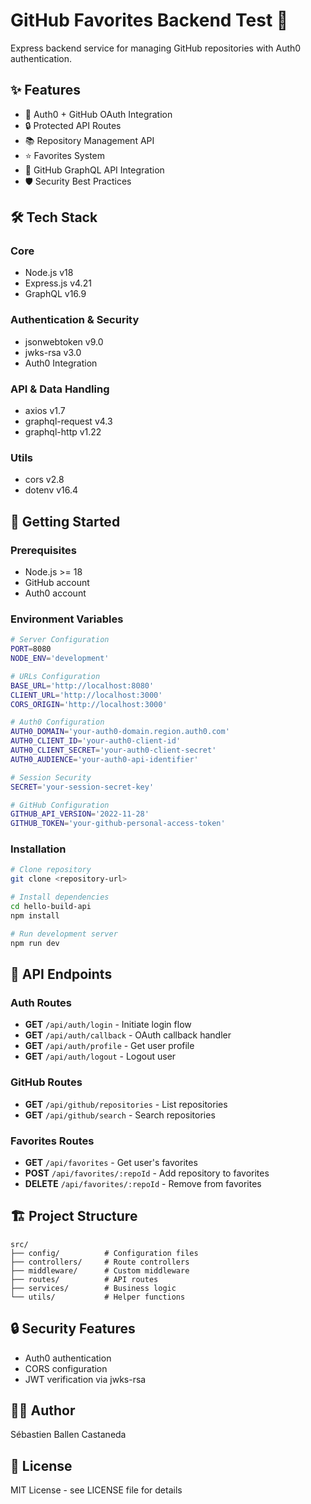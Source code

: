 # GitHub Favorites Backend Test 🚀

Express backend service for managing GitHub repositories with Auth0 authentication.

## ✨ Features
- 🔐 Auth0 + GitHub OAuth Integration
- 🔒 Protected API Routes
- 📚 Repository Management API
- ⭐ Favorites System
- 🔄 GitHub GraphQL API Integration
- 🛡️ Security Best Practices

## 🛠️ Tech Stack

### Core
- Node.js v18
- Express.js v4.21
- GraphQL v16.9

### Authentication & Security
- jsonwebtoken v9.0
- jwks-rsa v3.0
- Auth0 Integration

### API & Data Handling
- axios v1.7
- graphql-request v4.3
- graphql-http v1.22

### Utils
- cors v2.8
- dotenv v16.4

## 🚀 Getting Started

### Prerequisites

- Node.js >= 18
- GitHub account
- Auth0 account

### Environment Variables
```bash
# Server Configuration
PORT=8080
NODE_ENV='development'

# URLs Configuration
BASE_URL='http://localhost:8080'
CLIENT_URL='http://localhost:3000'
CORS_ORIGIN='http://localhost:3000'

# Auth0 Configuration
AUTH0_DOMAIN='your-auth0-domain.region.auth0.com'
AUTH0_CLIENT_ID='your-auth0-client-id'
AUTH0_CLIENT_SECRET='your-auth0-client-secret'
AUTH0_AUDIENCE='your-auth0-api-identifier'

# Session Security
SECRET='your-session-secret-key'

# GitHub Configuration
GITHUB_API_VERSION='2022-11-28'
GITHUB_TOKEN='your-github-personal-access-token'
```
### Installation

```bash
# Clone repository
git clone <repository-url>

# Install dependencies
cd hello-build-api
npm install

# Run development server
npm run dev
```
## 🔌 API Endpoints

### Auth Routes
- **GET** `/api/auth/login` - Initiate login flow
- **GET** `/api/auth/callback` - OAuth callback handler
- **GET** `/api/auth/profile` - Get user profile
- **GET** `/api/auth/logout` - Logout user

### GitHub Routes
- **GET** `/api/github/repositories` - List repositories
- **GET** `/api/github/search` - Search repositories
### Favorites Routes
- **GET** `/api/favorites` - Get user's favorites
- **POST** `/api/favorites/:repoId` - Add repository to favorites
- **DELETE** `/api/favorites/:repoId` - Remove from favorites

## 🏗️ Project Structure
```
src/
├── config/          # Configuration files
├── controllers/     # Route controllers
├── middleware/      # Custom middleware
├── routes/          # API routes
├── services/        # Business logic
└── utils/           # Helper functions
```

## 🔒 Security Features
- Auth0 authentication
- CORS configuration
- JWT verification via jwks-rsa

## 👨‍💻 Author
Sébastien Ballen Castaneda

## 📜 License
MIT License - see LICENSE file for details
